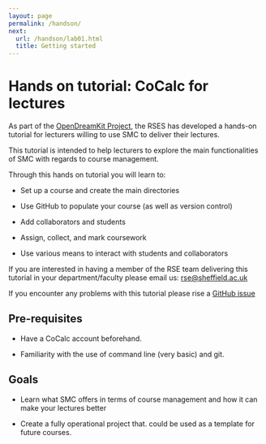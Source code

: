 ```yaml
---
layout: page
permalink: /handson/
next:
  url: /handson/lab01.html
  title: Getting started
---
```

# Hands on tutorial: CoCalc for lectures
As part of the [OpenDreamKit Project](http://opendreamkit.org),
the RSES has developed a hands-on tutorial for lecturers willing to use SMC to deliver their lectures.

This tutorial is intended to help lecturers to explore the main functionalities of SMC with regards to course management.

Through this hands on tutorial you will learn to:

- Set up a course and create the main directories

- Use GitHub to populate your course (as well as version control)

- Add collaborators and students

- Assign, collect, and mark coursework

- Use various means to interact with students and collaborators


If you are interested in having a member of the RSE team delivering this tutorial in your department/faculty please email us: rse@sheffield.ac.uk

If you encounter any problems with this tutorial please rise a [GitHub issue](https://github.com/trallard/SMC_HandsOn)

## Pre-requisites

- Have a CoCalc account beforehand.

- Familiarity with the use of command line (very basic) and git.

## Goals
* Learn what SMC offers in terms of course management and how it can make your lectures better

* Create a fully operational project that. could be used as a template for future courses.
